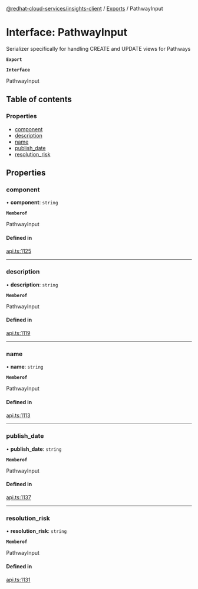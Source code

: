 [@redhat-cloud-services/insights-client](../README.md) / [Exports](../modules.md) / PathwayInput

# Interface: PathwayInput

Serializer specifically for handling CREATE and UPDATE views for Pathways

**`Export`**

**`Interface`**

PathwayInput

## Table of contents

### Properties

- [component](PathwayInput.md#component)
- [description](PathwayInput.md#description)
- [name](PathwayInput.md#name)
- [publish\_date](PathwayInput.md#publish_date)
- [resolution\_risk](PathwayInput.md#resolution_risk)

## Properties

### component

• **component**: `string`

**`Memberof`**

PathwayInput

#### Defined in

[api.ts:1125](https://github.com/RedHatInsights/javascript-clients/blob/master/packages/insights/api.ts#L1125)

___

### description

• **description**: `string`

**`Memberof`**

PathwayInput

#### Defined in

[api.ts:1119](https://github.com/RedHatInsights/javascript-clients/blob/master/packages/insights/api.ts#L1119)

___

### name

• **name**: `string`

**`Memberof`**

PathwayInput

#### Defined in

[api.ts:1113](https://github.com/RedHatInsights/javascript-clients/blob/master/packages/insights/api.ts#L1113)

___

### publish\_date

• **publish\_date**: `string`

**`Memberof`**

PathwayInput

#### Defined in

[api.ts:1137](https://github.com/RedHatInsights/javascript-clients/blob/master/packages/insights/api.ts#L1137)

___

### resolution\_risk

• **resolution\_risk**: `string`

**`Memberof`**

PathwayInput

#### Defined in

[api.ts:1131](https://github.com/RedHatInsights/javascript-clients/blob/master/packages/insights/api.ts#L1131)
